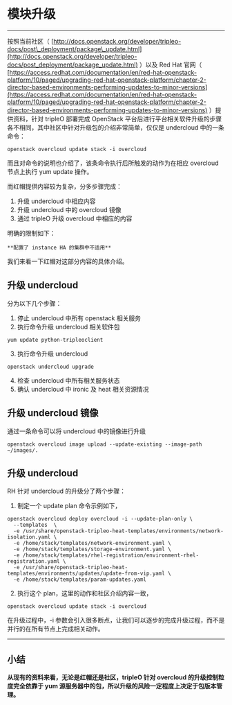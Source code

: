 # 模块升级

---

按照当前社区（ [http://docs.openstack.org/developer/tripleo-docs/post\_deployment/package\_update.html](http://docs.openstack.org/developer/tripleo-docs/post_deployment/package_update.html) ）以及 Red Hat 官网（ [https://access.redhat.com/documentation/en/red-hat-openstack-platform/10/paged/upgrading-red-hat-openstack-platform/chapter-2-director-based-environments-performing-updates-to-minor-versions](https://access.redhat.com/documentation/en/red-hat-openstack-platform/10/paged/upgrading-red-hat-openstack-platform/chapter-2-director-based-environments-performing-updates-to-minor-versions) ）提供资料，针对 tripleO 部署完成 OpenStack 平台后进行平台相关软件升级的步骤各不相同，其中社区中针对升级包的介绍非常简单，仅仅是 undercloud 中的一条命令：

```shell
openstack overcloud update stack -i overcloud
```

而且对命令的说明也介绍了，该条命令执行后所触发的动作为在相应 overcloud 节点上执行 yum update 操作。

而红帽提供内容较为复杂，分多步骤完成：

1. 升级 undercloud 中相应内容
2. 升级 undercloud 中的 overcloud 镜像
3. 通过 tripleO 升级 overcloud 中相应的内容

明确的限制如下：

    **配置了 instance HA 的集群中不适用**

我们来看一下红帽对这部分内容的具体介绍。


## 升级 undercloud

分为以下几个步骤：

1. 停止 undercloud 中所有 openstack 相关服务
2. 执行命令升级 undercloud 相关软件包
```shell
yum update python-tripleoclient
```
3. 执行命令升级 undercloud
```shell
openstack undercloud upgrade
```
4. 检查 undercloud 中所有相关服务状态
5. 确认 undercloud 中 ironic 及 heat 相关资源情况

## 升级 undercloud 镜像

通过一条命令可以将 undercloud 中的镜像进行升级
```shell
openstack overcloud image upload --update-existing --image-path ~/images/.
```

## 升级 undercloud

RH 针对 undercloud 的升级分了两个步骤：

1. 制定一个 update plan
命令示例如下，
```shell
openstack overcloud deploy overcloud -i --update-plan-only \
  --templates  \
  -e /usr/share/openstack-tripleo-heat-templates/environments/network-isolation.yaml \
  -e /home/stack/templates/network-environment.yaml \
  -e /home/stack/templates/storage-environment.yaml \
  -e /home/stack/templates/rhel-registration/environment-rhel-registration.yaml \
  -e /usr/share/openstack-tripleo-heat-templates/environments/updates/update-from-vip.yaml \
  -e /home/stack/templates/param-updates.yaml
```

2. 执行这个 plan，这里的动作和社区介绍内容一致，
```shell
openstack overcloud update stack -i overcloud
```
在升级过程中，-i 参数会引入很多断点，让我们可以逐步的完成升级过程，而不是并行的在所有节点上完成相关动作。

---

## 小结

**从现有的资料来看，无论是红帽还是社区，tripleO 针对 overcloud 的升级控制粒度完全依靠于 yum 源服务器中的包，所以升级的风险一定程度上决定于包版本管理。**